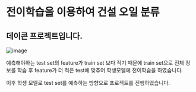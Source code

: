 # 전이학습을 이용하여 건설 오일 분류
## 데이콘 프로젝트입니다.


![image](https://user-images.githubusercontent.com/105573554/236839571-23736055-b66d-4a48-95fd-237f1897f9a9.png)


예측해야하는 test set의 feature가 train set 보다 적기 때문에
train set으로 전체 정보를 학습 후 feature가 더 적은 test에 맞추어 학생모델에 전이학습을 하였습니다.

이후 학생 모델로 test set를 예측하는 방향으로 프로젝트를 진행하였습니다.

